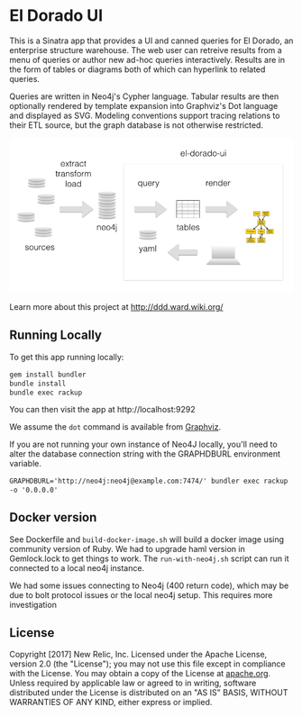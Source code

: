 # El Dorado UI

This is a Sinatra app that provides a UI and canned queries for El Dorado, an enterprise structure warehouse.
The web user can retreive results from a menu of queries or author new ad-hoc queries interactively.
Results are in the form of tables or diagrams both of which can hyperlink to related queries.

Queries are written in Neo4j's Cypher language. Tabular results are then optionally rendered by template expansion into Graphviz's Dot language and displayed as SVG. Modeling conventions support tracing relations to their ETL source, but the graph database is not otherwise restricted.

![system diagram](images/system-diagram.png?raw=true)

Learn more about this project at http://ddd.ward.wiki.org/

## Running Locally

To get this app running locally:

~~~
gem install bundler
bundle install
bundle exec rackup
~~~

You can then visit the app at http://localhost:9292

We assume the `dot` command is available from [Graphviz](http://www.graphviz.org/).

If you are not running your own instance of Neo4J locally, you'll need to alter
the database connection string with the GRAPHDBURL environment variable.

~~~
GRAPHDBURL='http://neo4j:neo4j@example.com:7474/' bundler exec rackup -o '0.0.0.0'
~~~

## Docker version
See Dockerfile and `build-docker-image.sh` will build a docker image using community version of Ruby.  We had to upgrade haml version in Gemlock.lock to get things to work.  The `run-with-neo4j.sh` script can run it connected to a local neo4j instance.

We had some issues connecting to Neo4j (400 return code), which may be due to bolt protocol issues or the local neo4j setup.  This requires more investigation

## License

Copyright [2017] New Relic, Inc.  Licensed under the Apache License, version 2.0 (the "License"); you may not use this file except in compliance with the License.  You may obtain a copy of the License at [apache.org](http://www.apache.org/licenses/LICENSE-2.0). Unless required by applicable law or agreed to in writing, software distributed under the License is distributed on an "AS IS" BASIS, WITHOUT WARRANTIES OF ANY KIND, either express or implied.

